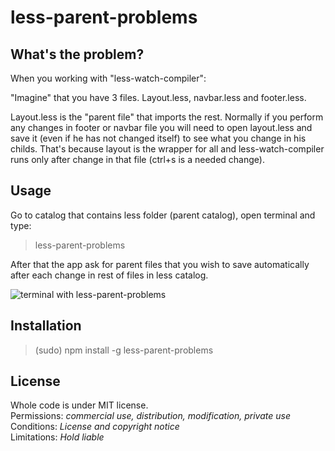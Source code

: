 # less-parent-problems

## What's the problem?
When you working with "less-watch-compiler":

"Imagine" that you have 3 files. 
Layout.less, navbar.less and footer.less. 

Layout.less is the "parent file" that imports the rest. 
Normally if you perform any changes in footer or navbar file you will need to open layout.less and save it (even if he has not changed itself) to see what you change in his childs. That's because layout is the wrapper for all and less-watch-compiler runs only after change in that file (ctrl+s is a needed change).

## Usage
Go to catalog that contains less folder (parent catalog), open terminal and type:
> less-parent-problems

After that the app ask for parent files that you wish to save automatically after each change in rest of files in less catalog.

<img src="https://www.cubbyusercontent.com/pl/lessParentGithubWithPath.png/_5b177abfddf84534981fff3f7ea71937" alt="terminal with less-parent-problems"/>

## Installation
> (sudo) npm install -g less-parent-problems

## License
Whole code is under MIT license. </br>
Permissions: *commercial use, distribution, modification, private use* </br>
Conditions: *License and copyright notice* </br>
Limitations: *Hold liable* </br>

